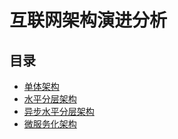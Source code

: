 # 互联网架构演进分析

## 目录

* [单体架构](/jia-gou-she-ji-pian/hu-lian-wang-jia-gou-yan-jin-fen-xi/dan-ti-jia-gou.md)
* [水平分层架构](/jia-gou-she-ji-pian/hu-lian-wang-jia-gou-yan-jin-fen-xi/shui-ping-fen-ceng-jia-gou.md)
* [异步水平分层架构](/jia-gou-she-ji-pian/hu-lian-wang-jia-gou-yan-jin-fen-xi/yi-bu-shui-ping-fen-ceng-jia-gou.md)
* [微服务化架构](/jia-gou-she-ji-pian/hu-lian-wang-jia-gou-yan-jin-fen-xi/wei-fu-wu-hua-jia-gou.md)



